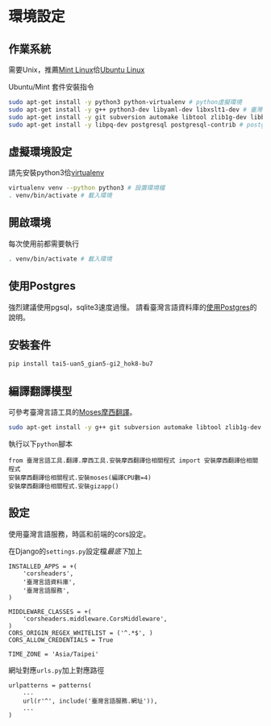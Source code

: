 # 環境設定

## 作業系統
需要Unix，推薦[Mint Linux](http://www.linuxmint.com/download.php)佮[Ubuntu Linux](http://www.ubuntu-tw.org/modules/tinyd0/)

Ubuntu/Mint 套件安裝指令
```bash
sudo apt-get install -y python3 python-virtualenv # python虛擬環境
sudo apt-get install -y g++ python3-dev libyaml-dev libxslt1-dev # 臺灣言語資料庫
sudo apt-get install -y git subversion automake libtool zlib1g-dev libboost-all-dev libbz2-dev liblzma-dev libgoogle-perftools-dev libxmlrpc-c++.*-dev # moses, libxmlrpc for mosesserver
sudo apt-get install -y libpq-dev postgresql postgresql-contrib # postgres
```

## 虛擬環境設定
請先安裝python3佮[virtualenv](https://virtualenv.readthedocs.org/en/latest/)
```bash
virtualenv venv --python python3 # 設置環境檔
. venv/bin/activate # 載入環境
```

## 開啟環境
每次使用前都需要執行
```bash
. venv/bin/activate # 載入環境
```

## 使用Postgres
強烈建議使用pgsql，sqlite3速度過慢。
請看臺灣言語資料庫的[使用Postgres](http://tai5-uan5-gian5-gi2-tsu1-liau7-khoo3.readthedocs.org/zh_TW/latest/%E4%BD%BF%E7%94%A8Postgres.html)的說明。

## 安裝套件
```bash
pip install tai5-uan5_gian5-gi2_hok8-bu7
```

## 編譯翻譯模型
可參考臺灣言語工具的[Moses摩西翻譯](http://tai5-uan5-gian5-gi2-kang1-ku7.readthedocs.org/zh_TW/latest/機器翻譯.html)。
```bash
sudo apt-get install -y g++ git subversion automake libtool zlib1g-dev libboost-all-dev libbz2-dev liblzma-dev python3-dev libgoogle-perftools-dev libxmlrpc-c++.*-dev # moses, libxmlrpc for mosesserver
```
執行以下`python`腳本
```python3
from 臺灣言語工具.翻譯.摩西工具.安裝摩西翻譯佮相關程式 import 安裝摩西翻譯佮相關程式
安裝摩西翻譯佮相關程式.安裝moses(編譯CPU數=4)
安裝摩西翻譯佮相關程式.安裝gizapp()
```

## 設定
使用臺灣言語服務，時區和前端的cors設定。

在Django的`settings.py`設定檔*最底下*加上
```
INSTALLED_APPS = +(
    'corsheaders',
    '臺灣言語資料庫',
    '臺灣言語服務',
)

MIDDLEWARE_CLASSES = +(
    'corsheaders.middleware.CorsMiddleware',
)
CORS_ORIGIN_REGEX_WHITELIST = ('^.*$', )
CORS_ALLOW_CREDENTIALS = True

TIME_ZONE = 'Asia/Taipei'
```

網址對應`urls.py`加上對應路徑
```python3
urlpatterns = patterns(
    ...
    url(r'^', include('臺灣言語服務.網址')),
    ...
)
```